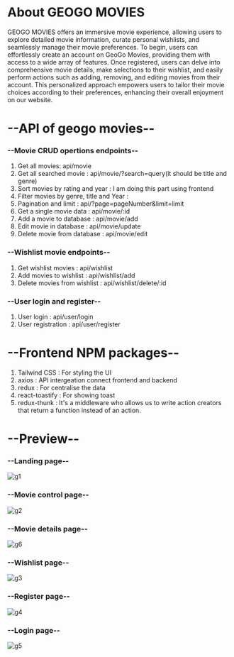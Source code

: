 <h1>About GEOGO MOVIES</h1>

GEOGO MOVIES offers an immersive movie experience, allowing users to explore detailed movie information, curate personal wishlists, and seamlessly manage their movie preferences. To begin, users can effortlessly create an account on GeoGo Movies, providing them with access to a wide array of features. Once registered, users can delve into comprehensive movie details, make selections to their wishlist, and easily perform actions such as adding, removing, and editing movies from their account. This personalized approach empowers users to tailor their movie choices according to their preferences, enhancing their overall enjoyment on our website.

<h1>--API of geogo movies--</h1>

<h3>--Movie CRUD opertions endpoints--</h3>

1. Get all movies: api/movie
2. Get all searched movie : api/movie/?search=query(it should be title and genre)
3. Sort movies by rating and year : I am doing this part using frontend 
4. Filter movies by genre, title and Year : 
5. Pagination and limit : api/?page=pageNumber&limit=limit
6. Get a single movie data : api/movie/:id
7. Add a movie to database : api/movie/add
8. Edit movie in database : api/movie/update
9. Delete movie from database : api/movie/edit


<h3>--Wishlist movie endpoints--</h3>

1. Get wishlist movies : api/wishlist
2. Add movies to wishlist : api/wishlist/add
3. Delete movies from wishlist : api/wishlist/delete/:id

<h3>--User login and register--</h3>

1. User login : api/user/login
1. User registration : api/user/register


<h1>--Frontend NPM packages--</h1>

1. Tailwind CSS : For styling the UI
2. axios : API intergeation connect frontend and backend 
3. redux : For centralise the data
4. react-toastify : For showing toast
5. redux-thunk : It's a middleware who allows us to write action creators that return a function instead of an action.


<h1>--Preview--</h1>

<h3>--Landing page--</h3>

![g1](https://github.com/Hilton-Borah/Geogo-company-assignment/assets/103739534/0d9463a8-a9e3-4912-99f5-60524007fcaf)

<h3>--Movie control page--</h3>

![g2](https://github.com/Hilton-Borah/Geogo-company-assignment/assets/103739534/9e479fdd-a06c-4d9c-94f3-fdaf7b18c490)

<h3>--Movie details page--</h3>

![g6](https://github.com/Hilton-Borah/Geogo-company-assignment/assets/103739534/dbbc6890-63c0-4ed4-a5c6-cd74dd8e7208)

<h3>--Wishlist page--</h3>

![g3](https://github.com/Hilton-Borah/Geogo-company-assignment/assets/103739534/c39c0e51-ed6a-444e-8604-ba68474deebd)

<h3>--Register page--</h3>

![g4](https://github.com/Hilton-Borah/Geogo-company-assignment/assets/103739534/c2aa8b1d-b034-45a6-bfe5-6de6cf148ddd)

<h3>--Login page--</h3>

![g5](https://github.com/Hilton-Borah/Geogo-company-assignment/assets/103739534/1b3b9643-ae85-4416-bae0-48f8320e7e9e)




